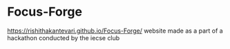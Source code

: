 ﻿# Focus-Forge
https://rishithakantevari.github.io/Focus-Forge/
website made as a part of a hackathon conducted by the iecse club
